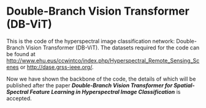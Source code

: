 # Double-Branch Vision Transformer (DB-ViT)
This is the code of the hyperspectral image classification network: Double-Branch Vision Transformer (DB-ViT).
The datasets required for the code can be found at http://www.ehu.eus/ccwintco/index.php/Hyperspectral_Remote_Sensing_Scenes or http://dase.grss-ieee.org/.

Now we have shown the backbone of the code, the details of which will be published after the paper __*Double-Branch Vision Transformer for Spatial-Spectral Feature Learning in Hyperspectral Image Classification*__ is accepted.
